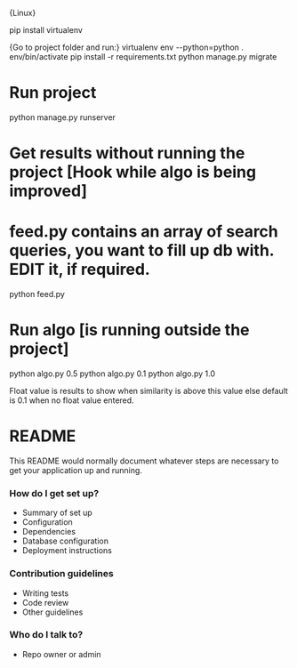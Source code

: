 {Linux}

pip install virtualenv

{Go to project folder and run:}
virtualenv env --python=python
. env/bin/activate
pip install -r requirements.txt
python manage.py migrate

# Run project
python manage.py runserver

# Get results without running the project [Hook while algo is being improved]
# feed.py contains an array of search queries, you want to fill up db with. EDIT it, if required.
python feed.py

# Run algo [is running outside the project]
python algo.py 0.5
python algo.py 0.1
python algo.py 1.0

Float value is results to show when similarity is above this value else default is 0.1 when no float value entered.


# README #

This README would normally document whatever steps are necessary to get your application up and running.

### How do I get set up? ###

* Summary of set up
* Configuration
* Dependencies
* Database configuration
* Deployment instructions

### Contribution guidelines ###

* Writing tests
* Code review
* Other guidelines

### Who do I talk to? ###

* Repo owner or admin